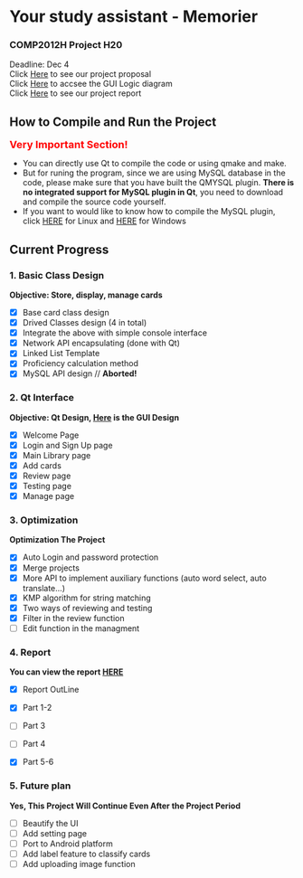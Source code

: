 # Your study assistant - Memorier
### COMP2012H Project H20
Deadline: Dec 4  
Click [Here](Proposal.md) to see our project proposal  
Click [Here](https://drive.google.com/file/d/1QqJLKz9xDS4XIAxSsNljEVxRXbxd51rZ/view?usp=sharing) to accsee the GUI Logic diagram  
Click [Here](doc/Report.md) to see our project report

## How to Compile and Run the Project
<font color=red size=4>**Very Important Section!**</font>
- You can directly use Qt to compile the code or using qmake and make.
- But for runing the program, since we are using MySQL database in the code, please make sure that you have built the QMYSQL plugin. **There is no integrated support for MySQL plugin in Qt**, you need to download and compile the source code yourself.
- If you want to would like to know how to compile the MySQL plugin, click [HERE](https://www.codenong.com/cs106162868/) for Linux and [HERE](https://blog.csdn.net/liang19890820/article/details/105071549) for Windows

## Current Progress
### 1. Basic Class Design
**Objective: Store, display, manage cards**
- [x] Base card class design 
- [x] Drived Classes design (4 in total)
- [x] Integrate the above with simple console interface
- [x] Network API encapsulating (done with Qt)
- [x] Linked List Template
- [x] Proficiency calculation method
- [x] MySQL API design // **Aborted!**

### 2. Qt Interface
**Objective: Qt Design, [Here](https://drive.google.com/file/d/1QqJLKz9xDS4XIAxSsNljEVxRXbxd51rZ/view?usp=sharing) is the GUI Design**
- [x] Welcome Page
- [x] Login and Sign Up page
- [x] Main Library page
- [x] Add cards
- [x] Review page
- [x] Testing page
- [x] Manage page

### 3. Optimization
**Optimization The Project**
- [x] Auto Login and password protection
- [x] Merge projects
- [x] More API to implement auxiliary functions (auto word select, auto translate...)
- [x] KMP algorithm for string matching
- [x] Two ways of reviewing and testing 
- [x] Filter in the review function
- [ ] Edit function in the managment

### 4. Report
**You can view the report [HERE](doc/Report.md)**  
- [x] Report OutLine
- [x] Part 1-2
- [ ] Part 3
- [ ] Part 4
- [x] Part 5-6


### 5. Future plan
**Yes, This Project Will Continue Even After the Project Period**
- [ ] Beautify the UI
- [ ] Add setting page 
- [ ] Port to Android platform
- [ ] Add label feature to classify cards
- [ ] Add uploading image function
